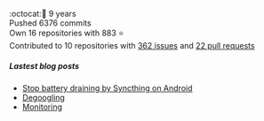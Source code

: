 :octocat::birthday: 9 years  
Pushed 6376 commits  
Own 16 repositories with 883 :star:  
Contributed to 10 repositories with [362 issues](https://github.com/issues?q=is%3Aissue+author%3Aeoli3n) and [22 pull requests](https://github.com/pulls?q=is%3Apr+author%3Aeoli3n+)

##### Lastest blog posts
- [Stop battery draining by Syncthing on Android](https://eoli3n.github.io/2021/12/29/syncthing-battery-draining.html)
- [Degoogling](https://eoli3n.github.io/2021/12/21/degoogling-android.html)
- [Monitoring](https://eoli3n.github.io/2021/12/10/monitoring.html)
